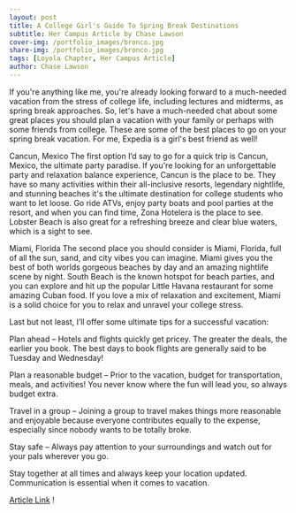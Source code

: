 ```yaml
---
layout: post
title: A College Girl's Guide To Spring Break Destinations
subtitle: Her Campus Article by Chase Lawson
cover-img: /portfolio_images/bronco.jpg
share-img: /portfolio_images/bronco.jpg
tags: [Loyola Chapter, Her Campus Article]
author: Chase Lawson
---
```


If you're anything like me, you're already looking forward to a much-needed vacation from the stress of college life, including lectures and midterms, as spring break approaches. So, let's have a much-needed chat about some great places you should plan a vacation with your family or perhaps with some friends from college. These are some of the best places to go on your spring break vacation. For me, Expedia is a girl's best friend as well!

Cancun, Mexico
The first option I’d say to go for a quick trip is Cancun, Mexico, the ultimate party paradise.
If you're looking for an unforgettable party and relaxation balance experience, Cancun is the place to be. They have so many activities within their all-inclusive resorts, legendary nightlife, and stunning beaches it's the ultimate destination for college students who want to let loose. Go ride ATVs, enjoy party boats and pool parties at the resort, and when you can find time, Zona Hotelera is the place to see. Lobster Beach is also great for a refreshing breeze and clear blue waters, which is a sight to see.

Miami, Florida
The second place you should consider is Miami, Florida, full of all the sun, sand, and city vibes you can imagine. Miami gives you the best of both worlds gorgeous beaches by day and an amazing nightlife scene by night. South Beach is the known hotspot for beach parties, and you can explore and hit up the popular Little Havana restaurant for some amazing Cuban food. If you love a mix of relaxation and excitement, Miami is a solid choice for you to relax and unravel your college stress.

Last but not least, I’ll offer some ultimate tips for a successful vacation:

Plan ahead – Hotels and flights quickly get pricey. The greater the deals, the earlier you book. The best days to book flights are generally said to be Tuesday and Wednesday!

Plan a reasonable budget – Prior to the vacation, budget for transportation, meals, and activities! You never know where the fun will lead you, so always budget extra.

Travel in a group – Joining a group to travel makes things more reasonable and enjoyable because everyone contributes equally to the expense, especially since nobody wants to be totally broke.

Stay safe – Always pay attention to your surroundings and watch out for your pals wherever you go. 

Stay together at all times and always keep your location updated. Communication is essential when it comes to vacation.

[Article Link](https://www.hercampus.com/school/luma-college-girls-guide-to-spring-break-destinations/) !